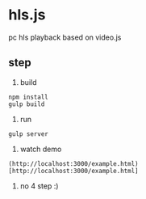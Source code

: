 # hls.js
pc hls playback based on video.js

## step
1. build
```
npm install
gulp build
```
1. run
```
gulp server
```
1.  watch demo
```
(http://localhost:3000/example.html)[http://localhost:3000/example.html]
```
1. no 4 step :)
